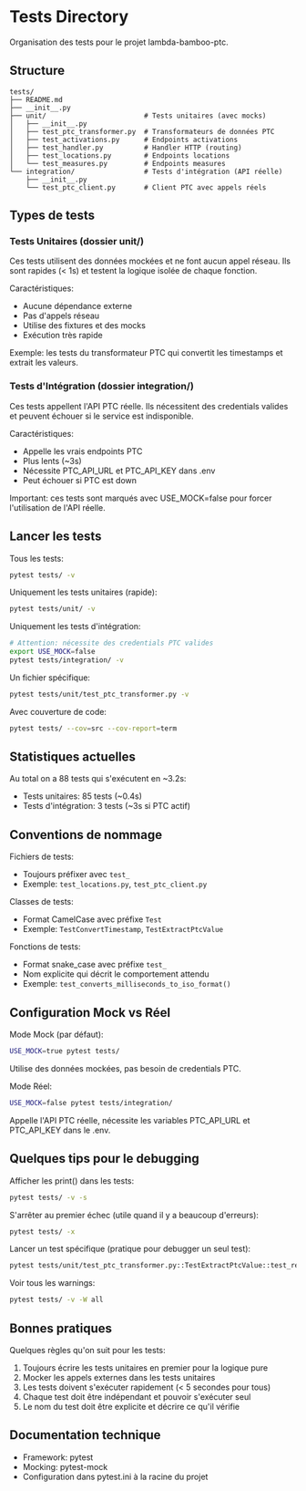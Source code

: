 # Tests Directory

Organisation des tests pour le projet lambda-bamboo-ptc.

## Structure

```
tests/
├── README.md
├── __init__.py
├── unit/                        # Tests unitaires (avec mocks)
│   ├── __init__.py
│   ├── test_ptc_transformer.py  # Transformateurs de données PTC
│   ├── test_activations.py      # Endpoints activations
│   ├── test_handler.py          # Handler HTTP (routing)
│   ├── test_locations.py        # Endpoints locations
│   └── test_measures.py         # Endpoints measures
└── integration/                 # Tests d'intégration (API réelle)
    ├── __init__.py
    └── test_ptc_client.py       # Client PTC avec appels réels
```

## Types de tests

### Tests Unitaires (dossier unit/)

Ces tests utilisent des données mockées et ne font aucun appel réseau. Ils sont rapides (< 1s) et testent la logique isolée de chaque fonction.

Caractéristiques:
- Aucune dépendance externe
- Pas d'appels réseau
- Utilise des fixtures et des mocks
- Exécution très rapide

Exemple: les tests du transformateur PTC qui convertit les timestamps et extrait les valeurs.

### Tests d'Intégration (dossier integration/)

Ces tests appellent l'API PTC réelle. Ils nécessitent des credentials valides et peuvent échouer si le service est indisponible.

Caractéristiques:
- Appelle les vrais endpoints PTC
- Plus lents (~3s)
- Nécessite PTC_API_URL et PTC_API_KEY dans .env
- Peut échouer si PTC est down

Important: ces tests sont marqués avec USE_MOCK=false pour forcer l'utilisation de l'API réelle.

## Lancer les tests

Tous les tests:
```bash
pytest tests/ -v
```

Uniquement les tests unitaires (rapide):
```bash
pytest tests/unit/ -v
```

Uniquement les tests d'intégration:
```bash
# Attention: nécessite des credentials PTC valides
export USE_MOCK=false
pytest tests/integration/ -v
```

Un fichier spécifique:
```bash
pytest tests/unit/test_ptc_transformer.py -v
```

Avec couverture de code:
```bash
pytest tests/ --cov=src --cov-report=term
```

## Statistiques actuelles

Au total on a 88 tests qui s'exécutent en ~3.2s:
- Tests unitaires: 85 tests (~0.4s)
- Tests d'intégration: 3 tests (~3s si PTC actif)

## Conventions de nommage

Fichiers de tests:
- Toujours préfixer avec `test_`
- Exemple: `test_locations.py`, `test_ptc_client.py`

Classes de tests:
- Format CamelCase avec préfixe `Test`
- Exemple: `TestConvertTimestamp`, `TestExtractPtcValue`

Fonctions de tests:
- Format snake_case avec préfixe `test_`
- Nom explicite qui décrit le comportement attendu
- Exemple: `test_converts_milliseconds_to_iso_format()`

## Configuration Mock vs Réel

Mode Mock (par défaut):
```bash
USE_MOCK=true pytest tests/
```
Utilise des données mockées, pas besoin de credentials PTC.

Mode Réel:
```bash
USE_MOCK=false pytest tests/integration/
```
Appelle l'API PTC réelle, nécessite les variables PTC_API_URL et PTC_API_KEY dans le .env.

## Quelques tips pour le debugging

Afficher les print() dans les tests:
```bash
pytest tests/ -v -s
```

S'arrêter au premier échec (utile quand il y a beaucoup d'erreurs):
```bash
pytest tests/ -x
```

Lancer un test spécifique (pratique pour debugger un seul test):
```bash
pytest tests/unit/test_ptc_transformer.py::TestExtractPtcValue::test_returns_none_for_null_value -v
```

Voir tous les warnings:
```bash
pytest tests/ -v -W all
```

## Bonnes pratiques

Quelques règles qu'on suit pour les tests:

1. Toujours écrire les tests unitaires en premier pour la logique pure
2. Mocker les appels externes dans les tests unitaires
3. Les tests doivent s'exécuter rapidement (< 5 secondes pour tous)
4. Chaque test doit être indépendant et pouvoir s'exécuter seul
5. Le nom du test doit être explicite et décrire ce qu'il vérifie

## Documentation technique

- Framework: pytest
- Mocking: pytest-mock
- Configuration dans pytest.ini à la racine du projet
